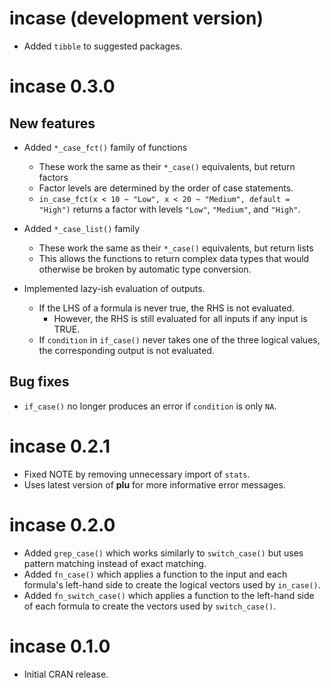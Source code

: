 # incase (development version)

* Added `tibble` to suggested packages.

# incase 0.3.0

## New features
* Added `*_case_fct()` family of functions
  - These work the same as their `*_case()` equivalents, but return factors
  - Factor levels are determined by the order of case statements.
  - `in_case_fct(x < 10 ~ "Low", x < 20 ~ "Medium", default = "High")` returns a factor with levels `"Low"`, `"Medium"`, and `"High"`.
  
* Added `*_case_list()` family
  - These work the same as their `*_case()` equivalents, but return lists
  - This allows the functions to return complex data types that would otherwise
    be broken by automatic type conversion.
    
* Implemented lazy-ish evaluation of outputs.
  - If the LHS of a formula is never true, the RHS is not evaluated.
    - However, the RHS is still evaluated for all inputs if any input is TRUE.
  - If `condition` in `if_case()` never takes one of the three logical values,
  the corresponding output is not evaluated.
  
## Bug fixes
* `if_case()` no longer produces an error if `condition` is only `NA`.

# incase 0.2.1

* Fixed NOTE by removing unnecessary import of `stats`.
* Uses latest version of **plu** for more informative error messages.

# incase 0.2.0

* Added `grep_case()` which works similarly to `switch_case()` but uses pattern matching instead of exact matching.
* Added `fn_case()` which applies a function to the input and each formula's left-hand side to create the logical vectors used by `in_case()`.
* Added `fn_switch_case()` which applies a function to the left-hand side of each formula to create the vectors used by `switch_case()`.

# incase 0.1.0

* Initial CRAN release.
